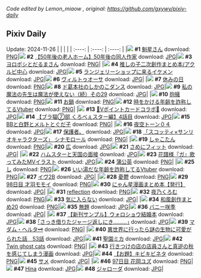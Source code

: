 *Code edited by Lemon_miaow , original: https://github.com/gxywy/pixiv-daily*
## Pixiv Daily 
Update: 2024-11-26
|      |      |      |
| :----: | :----: | :----: |
|![](https://pximg.lemonmiaow.xyz/c/240x480/img-master/img/2024/11/24/00/04/45/124572396_p0_master1200.jpg) **#1** [魁星さん](https://www.pixiv.net/artworks/124572396) download: [PNG](https://pximg.lemonmiaow.xyz/img-original/img/2024/11/24/00/04/45/124572396_p0.png)|![](https://pximg.lemonmiaow.xyz/c/240x480/img-master/img/2024/11/25/18/00/24/124623931_p0_master1200.jpg) **#2** [【50年後の老人ホーム】50年後の同人作家](https://www.pixiv.net/artworks/124623931) download: [JPG](https://pximg.lemonmiaow.xyz/img-original/img/2024/11/25/18/00/24/124623931_p0.jpg)|![](https://pximg.lemonmiaow.xyz/c/240x480/img-master/img/2024/11/25/13/03/00/124619136_p0_master1200.jpg) **#3** [ヨロボシとだるまさん](https://www.pixiv.net/artworks/124619136) download: [PNG](https://pximg.lemonmiaow.xyz/img-original/img/2024/11/25/13/03/00/124619136_p0.png)|
|![](https://pximg.lemonmiaow.xyz/c/240x480/img-master/img/2024/11/24/05/48/26/124578950_p0_master1200.jpg) **#4** [推しの子二次創作まとめ本/アクルビ中心](https://www.pixiv.net/artworks/124578950) download: [JPG](https://pximg.lemonmiaow.xyz/img-original/img/2024/11/24/05/48/26/124578950_p0.jpg)|![](https://pximg.lemonmiaow.xyz/c/240x480/img-master/img/2024/11/24/00/00/41/124572030_p0_master1200.jpg) **#5** [ランジェリーショップに来るイケメン](https://www.pixiv.net/artworks/124572030) download: [JPG](https://pximg.lemonmiaow.xyz/img-original/img/2024/11/24/00/00/41/124572030_p0.jpg)|![](https://pximg.lemonmiaow.xyz/c/240x480/img-master/img/2024/11/25/00/00/28/124607066_p0_master1200.jpg) **#6** [ヴィルトゥオーサ](https://www.pixiv.net/artworks/124607066) download: [JPG](https://pximg.lemonmiaow.xyz/img-original/img/2024/11/25/00/00/28/124607066_p0.jpg)|
|![](https://pximg.lemonmiaow.xyz/c/240x480/img-master/img/2024/11/24/00/04/16/124572360_p0_master1200.jpg) **#7** [休みの日](https://www.pixiv.net/artworks/124572360) download: [PNG](https://pximg.lemonmiaow.xyz/img-original/img/2024/11/24/00/04/16/124572360_p0.png)|![](https://pximg.lemonmiaow.xyz/c/240x480/img-master/img/2024/11/24/19/51/00/124597303_p0_master1200.jpg) **#8** [ド葛本社のしかのこダンス](https://www.pixiv.net/artworks/124597303) download: [JPG](https://pximg.lemonmiaow.xyz/img-original/img/2024/11/24/19/51/00/124597303_p0.jpg)|![](https://pximg.lemonmiaow.xyz/c/240x480/img-master/img/2024/11/24/00/03/35/124572299_p0_master1200.jpg) **#9** [私の魔法の先生は魔法が使えない（続）その29](https://www.pixiv.net/artworks/124572299) download: [JPG](https://pximg.lemonmiaow.xyz/img-original/img/2024/11/24/00/03/35/124572299_p0.jpg)|
|![](https://pximg.lemonmiaow.xyz/c/240x480/img-master/img/2024/11/24/00/00/42/124572039_p0_master1200.jpg) **#10** [抱擁](https://www.pixiv.net/artworks/124572039) download: [PNG](https://pximg.lemonmiaow.xyz/img-original/img/2024/11/24/00/00/42/124572039_p0.png)|![](https://pximg.lemonmiaow.xyz/c/240x480/img-master/img/2024/11/25/20/30/02/124627992_p0_master1200.jpg) **#11** [お鍋](https://www.pixiv.net/artworks/124627992) download: [PNG](https://pximg.lemonmiaow.xyz/img-original/img/2024/11/25/20/30/02/124627992_p0.png)|![](https://pximg.lemonmiaow.xyz/c/240x480/img-master/img/2024/11/24/21/05/09/124600156_p0_master1200.jpg) **#12** [時をかける年齢を詐称してるVtuber](https://www.pixiv.net/artworks/124600156) download: [PNG](https://pximg.lemonmiaow.xyz/img-original/img/2024/11/24/21/05/09/124600156_p0.png)|
|![](https://pximg.lemonmiaow.xyz/c/240x480/img-master/img/2024/11/24/00/14/19/124572892_p0_master1200.jpg) **#13** [💛Vポイントカードコラボ💛](https://www.pixiv.net/artworks/124572892) download: [JPG](https://pximg.lemonmiaow.xyz/img-original/img/2024/11/24/00/14/19/124572892_p0.jpg)|![](https://pximg.lemonmiaow.xyz/c/240x480/img-master/img/2024/11/25/18/57/11/124625444_p0_master1200.jpg) **#14** [【ブラ猫⑦部 くろべぇスター編】4話目](https://www.pixiv.net/artworks/124625444) download: [JPG](https://pximg.lemonmiaow.xyz/img-original/img/2024/11/25/18/57/11/124625444_p0.jpg)|![](https://pximg.lemonmiaow.xyz/c/240x480/img-master/img/2024/11/24/03/01/21/124576995_p0_master1200.jpg) **#15** [BBと白野とメルトとぐだ子](https://www.pixiv.net/artworks/124576995) download: [PNG](https://pximg.lemonmiaow.xyz/img-original/img/2024/11/24/03/01/21/124576995_p0.png)|
|![](https://pximg.lemonmiaow.xyz/c/240x480/img-master/img/2024/11/24/07/36/15/124580364_p0_master1200.jpg) **#16** [夜空トーン０４](https://www.pixiv.net/artworks/124580364) download: [JPG](https://pximg.lemonmiaow.xyz/img-original/img/2024/11/24/07/36/15/124580364_p0.jpg)|![](https://pximg.lemonmiaow.xyz/c/240x480/img-master/img/2024/11/24/12/53/01/124585820_p0_master1200.jpg) **#17** [保護者。](https://www.pixiv.net/artworks/124585820) download: [JPG](https://pximg.lemonmiaow.xyz/img-original/img/2024/11/24/12/53/01/124585820_p0.jpg)|![](https://pximg.lemonmiaow.xyz/c/240x480/img-master/img/2024/11/24/00/00/26/124571961_p0_master1200.jpg) **#18** [「スコッティ×サンリオキャラクターズ」 シナモロール](https://www.pixiv.net/artworks/124571961) download: [PNG](https://pximg.lemonmiaow.xyz/img-original/img/2024/11/24/00/00/26/124571961_p0.png)|
|![](https://pximg.lemonmiaow.xyz/c/240x480/img-master/img/2024/11/25/12/05/21/124618224_p0_master1200.jpg) **#19** [しゃこたん](https://www.pixiv.net/artworks/124618224) download: [PNG](https://pximg.lemonmiaow.xyz/img-original/img/2024/11/25/12/05/21/124618224_p0.png)|![](https://pximg.lemonmiaow.xyz/c/240x480/img-master/img/2024/11/24/00/36/23/124573660_p0_master1200.jpg) **#20** [広](https://www.pixiv.net/artworks/124573660) download: [JPG](https://pximg.lemonmiaow.xyz/img-original/img/2024/11/24/00/36/23/124573660_p0.jpg)|![](https://pximg.lemonmiaow.xyz/c/240x480/img-master/img/2024/11/25/10/03/35/124616609_p0_master1200.jpg) **#21** [さめにフィット](https://www.pixiv.net/artworks/124616609) download: [JPG](https://pximg.lemonmiaow.xyz/img-original/img/2024/11/25/10/03/35/124616609_p0.jpg)|
|![](https://pximg.lemonmiaow.xyz/c/240x480/img-master/img/2024/11/24/20/56/09/124599645_p0_master1200.jpg) **#22** [ハムスターと天国の面接](https://www.pixiv.net/artworks/124599645) download: [JPG](https://pximg.lemonmiaow.xyz/img-original/img/2024/11/24/20/56/09/124599645_p0.jpg)|![](https://pximg.lemonmiaow.xyz/c/240x480/img-master/img/2024/11/24/16/00/03/124590232_p0_master1200.jpg) **#23** [花譜様『ガ』歌ってみたMVイラスト](https://www.pixiv.net/artworks/124590232) download: [JPG](https://pximg.lemonmiaow.xyz/img-original/img/2024/11/24/16/00/03/124590232_p0.jpg)|![](https://pximg.lemonmiaow.xyz/c/240x480/img-master/img/2024/11/24/20/42/25/124599199_p0_master1200.jpg) **#24** [蒲公英](https://www.pixiv.net/artworks/124599199) download: [PNG](https://pximg.lemonmiaow.xyz/img-original/img/2024/11/24/20/42/25/124599199_p0.png)|
|![](https://pximg.lemonmiaow.xyz/c/240x480/img-master/img/2024/11/24/04/30/01/124578201_p0_master1200.jpg) **#25** [し](https://www.pixiv.net/artworks/124578201) download: [PNG](https://pximg.lemonmiaow.xyz/img-original/img/2024/11/24/04/30/01/124578201_p0.png)|![](https://pximg.lemonmiaow.xyz/c/240x480/img-master/img/2024/11/25/21/10/43/124629233_p0_master1200.jpg) **#26** [いい湯だな年齢を詐称してるVtuber](https://www.pixiv.net/artworks/124629233) download: [PNG](https://pximg.lemonmiaow.xyz/img-original/img/2024/11/25/21/10/43/124629233_p0.png)|![](https://pximg.lemonmiaow.xyz/c/240x480/img-master/img/2024/11/24/02/51/26/124576827_p0_master1200.jpg) **#27** [イヴ2B](https://www.pixiv.net/artworks/124576827) download: [JPG](https://pximg.lemonmiaow.xyz/img-original/img/2024/11/24/02/51/26/124576827_p0.jpg)|
|![](https://pximg.lemonmiaow.xyz/c/240x480/img-master/img/2024/11/24/07/17/26/124580105_p0_master1200.jpg) **#28** [憂鬱](https://www.pixiv.net/artworks/124580105) download: [PNG](https://pximg.lemonmiaow.xyz/img-original/img/2024/11/24/07/17/26/124580105_p0.png)|![](https://pximg.lemonmiaow.xyz/c/240x480/img-master/img/2024/11/25/00/00/20/124607030_p0_master1200.jpg) **#29** [98日目 才羽モモイ](https://www.pixiv.net/artworks/124607030) download: [PNG](https://pximg.lemonmiaow.xyz/img-original/img/2024/11/25/00/00/20/124607030_p0.png)|![](https://pximg.lemonmiaow.xyz/c/240x480/img-master/img/2024/11/24/19/12/20/124596048_p0_master1200.jpg) **#30** [にゃん星漫画まとめ本【発行】](https://www.pixiv.net/artworks/124596048) download: [JPG](https://pximg.lemonmiaow.xyz/img-original/img/2024/11/24/19/12/20/124596048_p0.jpg)|
|![](https://pximg.lemonmiaow.xyz/c/240x480/img-master/img/2024/11/24/13/05/55/124586453_p0_master1200.jpg) **#31** [reflection](https://www.pixiv.net/artworks/124586453) download: [PNG](https://pximg.lemonmiaow.xyz/img-original/img/2024/11/24/13/05/55/124586453_p0.png)|![](https://pximg.lemonmiaow.xyz/c/240x480/img-master/img/2024/11/24/16/27/18/124590928_p0_master1200.jpg) **#32** [夜乃くろむ](https://www.pixiv.net/artworks/124590928) download: [PNG](https://pximg.lemonmiaow.xyz/img-original/img/2024/11/24/16/27/18/124590928_p0.png)|![](https://pximg.lemonmiaow.xyz/c/240x480/img-master/img/2024/11/24/00/14/01/124572874_p0_master1200.jpg) **#33** [気に入らない](https://www.pixiv.net/artworks/124572874) download: [JPG](https://pximg.lemonmiaow.xyz/img-original/img/2024/11/24/00/14/01/124572874_p0.jpg)|
|![](https://pximg.lemonmiaow.xyz/c/240x480/img-master/img/2024/11/25/11/15/27/124617472_p0_master1200.jpg) **#34** [和風創作まとめ20](https://www.pixiv.net/artworks/124617472) download: [PNG](https://pximg.lemonmiaow.xyz/img-original/img/2024/11/25/11/15/27/124617472_p0.png)|![](https://pximg.lemonmiaow.xyz/c/240x480/img-master/img/2024/11/24/15/25/06/124589436_p0_master1200.jpg) **#35** [無題](https://www.pixiv.net/artworks/124589436) download: [JPG](https://pximg.lemonmiaow.xyz/img-original/img/2024/11/24/15/25/06/124589436_p0.jpg)|![](https://pximg.lemonmiaow.xyz/c/240x480/img-master/img/2024/11/24/00/39/43/124573752_p0_master1200.jpg) **#36** [バニー咲季](https://www.pixiv.net/artworks/124573752) download: [JPG](https://pximg.lemonmiaow.xyz/img-original/img/2024/11/24/00/39/43/124573752_p0.jpg)|
|![](https://pximg.lemonmiaow.xyz/c/240x480/img-master/img/2024/11/25/14/36/18/124620320_p0_master1200.jpg) **#37** [【新刊サンプル】ウォロショウ結婚本](https://www.pixiv.net/artworks/124620320) download: [JPG](https://pximg.lemonmiaow.xyz/img-original/img/2024/11/25/14/36/18/124620320_p0.jpg)|![](https://pximg.lemonmiaow.xyz/c/240x480/img-master/img/2024/11/25/17/12/30/124622814_p0_master1200.jpg) **#38** [｢さっき借りたジャージ返しにき………｣](https://www.pixiv.net/artworks/124622814) download: [JPG](https://pximg.lemonmiaow.xyz/img-original/img/2024/11/25/17/12/30/124622814_p0.jpg)|![](https://pximg.lemonmiaow.xyz/c/240x480/img-master/img/2024/11/24/12/14/22/124585295_p0_master1200.jpg) **#39** [マダム・ヘルタ🗝️](https://www.pixiv.net/artworks/124585295) download: [PNG](https://pximg.lemonmiaow.xyz/img-original/img/2024/11/24/12/14/22/124585295_p0.png)|
|![](https://pximg.lemonmiaow.xyz/c/240x480/img-master/img/2024/11/25/00/02/36/124607335_p0_master1200.jpg) **#40** [異世界に行ったら謎の生物に可愛がられた話　53話](https://www.pixiv.net/artworks/124607335) download: [JPG](https://pximg.lemonmiaow.xyz/img-original/img/2024/11/25/00/02/36/124607335_p0.jpg)|![](https://pximg.lemonmiaow.xyz/c/240x480/img-master/img/2024/11/24/14/15/44/124587951_p0_master1200.jpg) **#41** [聖園ミカ](https://www.pixiv.net/artworks/124587951) download: [JPG](https://pximg.lemonmiaow.xyz/img-original/img/2024/11/24/14/15/44/124587951_p0.jpg)|![](https://pximg.lemonmiaow.xyz/c/240x480/img-master/img/2024/11/25/11/10/08/124617410_p0_master1200.jpg) **#42** [Twin ghost cats](https://www.pixiv.net/artworks/124617410) download: [PNG](https://pximg.lemonmiaow.xyz/img-original/img/2024/11/25/11/10/08/124617410_p0.png)|
|![](https://pximg.lemonmiaow.xyz/c/240x480/img-master/img/2024/11/25/00/18/22/124607993_p0_master1200.jpg) **#43** [行きつけの店の店員さんと真逆の秋を感じてしまう漫画](https://www.pixiv.net/artworks/124607993) download: [JPG](https://pximg.lemonmiaow.xyz/img-original/img/2024/11/25/00/18/22/124607993_p0.jpg)|![](https://pximg.lemonmiaow.xyz/c/240x480/img-master/img/2024/11/24/01/04/48/124574457_p0_master1200.jpg) **#44** [【お題】キビキビネタ](https://www.pixiv.net/artworks/124574457) download: [PNG](https://pximg.lemonmiaow.xyz/img-original/img/2024/11/24/01/04/48/124574457_p0.png)|![](https://pximg.lemonmiaow.xyz/c/240x480/img-master/img/2024/11/24/00/00/09/124571898_p0_master1200.jpg) **#45** [サメ](https://www.pixiv.net/artworks/124571898) download: [JPG](https://pximg.lemonmiaow.xyz/img-original/img/2024/11/24/00/00/09/124571898_p0.jpg)|
|![](https://pximg.lemonmiaow.xyz/c/240x480/img-master/img/2024/11/24/00/21/15/124573140_p0_master1200.jpg) **#46** [97日目 花岡ユズ](https://www.pixiv.net/artworks/124573140) download: [PNG](https://pximg.lemonmiaow.xyz/img-original/img/2024/11/24/00/21/15/124573140_p0.png)|![](https://pximg.lemonmiaow.xyz/c/240x480/img-master/img/2024/11/24/18/29/42/124594636_p0_master1200.jpg) **#47** [Hina](https://www.pixiv.net/artworks/124594636) download: [JPG](https://pximg.lemonmiaow.xyz/img-original/img/2024/11/24/18/29/42/124594636_p0.jpg)|![](https://pximg.lemonmiaow.xyz/c/240x480/img-master/img/2024/11/24/18/58/37/124595518_p0_master1200.jpg) **#48** [ジャローダ](https://www.pixiv.net/artworks/124595518) download: [JPG](https://pximg.lemonmiaow.xyz/img-original/img/2024/11/24/18/58/37/124595518_p0.jpg)|

